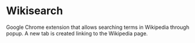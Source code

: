 # Wikisearch

Google Chrome extension that allows searching terms in Wikipedia through popup. A new tab is created linking to the Wikipedia page.

